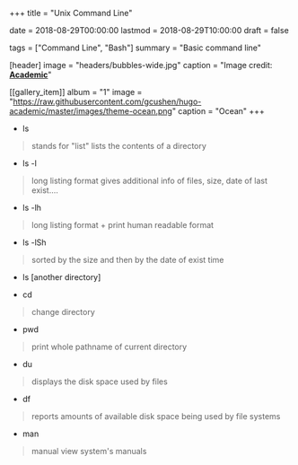 +++
title = "Unix Command Line"

date = 2018-08-29T00:00:00
lastmod = 2018-08-29T10:00:00
draft = false

tags = ["Command Line", "Bash"]
summary = "Basic command line"

[header]
image = "headers/bubbles-wide.jpg"
caption = "Image credit: [**Academic**](https://github.com/gcushen/hugo-academic/)"

[[gallery_item]]
album = "1"
image = "https://raw.githubusercontent.com/gcushen/hugo-academic/master/images/theme-ocean.png"
caption = "Ocean"
+++


- ls
> stands for "list"
> lists the contents of a directory

- ls -l
> long listing format
> gives additional info of files, size, date of last exist....

- ls -lh
> long listing format + print human readable format

- ls -lSh
> sorted by the size and then by the date of exist time

- ls [another directory]

- cd 
> change directory

- pwd
> print whole pathname of current directory

- du
> displays the disk space used by files

- df
> reports amounts of available disk space being used by file systems

- man
> manual
> view system's manuals


